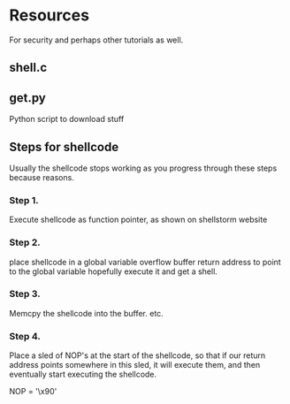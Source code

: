 # Resources

For security and perhaps other tutorials as well.

## shell.c



## get.py

Python script to download stuff

## Steps for shellcode

Usually the shellcode stops working as you progress through these steps because reasons.

### Step 1.

Execute shellcode as function pointer, as shown on shellstorm website

### Step 2.

place shellcode in a global variable
overflow buffer return address to point to the global variable
hopefully execute it and get a shell.

### Step 3.

Memcpy the shellcode into the buffer.
etc.

### Step 4.

Place a sled of NOP's at the start of the shellcode, so that if our return address points somewhere in this sled, it will execute them, and then eventually start executing the shellcode.

NOP = '\x90'


